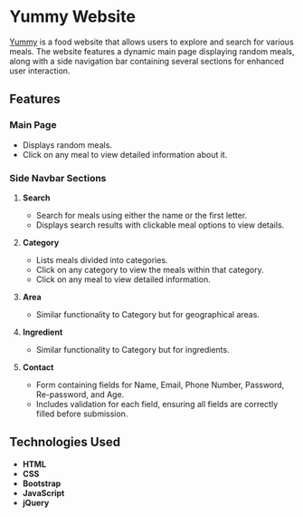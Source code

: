 # Yummy Website

[Yummy](https://yummybassanthossamxx.netlify.app/) is a food website that allows users to explore and search for various meals. The website features a dynamic main page displaying random meals, along with a side navigation bar containing several sections for enhanced user interaction.

## Features

### Main Page
- Displays random meals.
- Click on any meal to view detailed information about it.

### Side Navbar Sections
1. **Search**
   - Search for meals using either the name or the first letter.
   - Displays search results with clickable meal options to view details.

2. **Category**
   - Lists meals divided into categories.
   - Click on any category to view the meals within that category.
   - Click on any meal to view detailed information.

3. **Area**
   - Similar functionality to Category but for geographical areas.

4. **Ingredient**
   - Similar functionality to Category but for ingredients.

5. **Contact**
   - Form containing fields for Name, Email, Phone Number, Password, Re-password, and Age.
   - Includes validation for each field, ensuring all fields are correctly filled before submission.

## Technologies Used
- **HTML**
- **CSS**
- **Bootstrap**
- **JavaScript**
- **jQuery**
